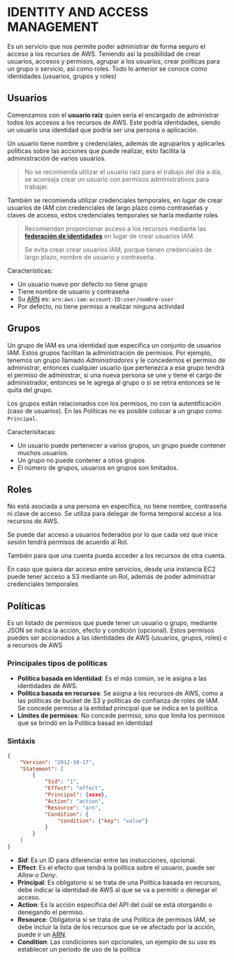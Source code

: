 # IDENTITY AND ACCESS MANAGEMENT

Es un servicio que nos permite poder administrar de forma seguro el acceso a los recursos de AWS.
Teniendo así la posibilidad de crear usuarios, accesos y permisos, agrupar a los usuarios, crear políticas para un grupo o servicio, así como roles. Todo lo anterior se conoce como identidades (usuarios, grupos y roles)

## Usuarios
Comenzamos con el **usuario raíz** quien sería el encargado de administrar todos los accesos a los recursos de AWS. Este podría identidades, siendo un usuario una identidad que podría ser una persona o aplicación.

Un usuario tiene nombre y credenciales, además de agruparlos y aplicarles políticas sobre las acciones que puede realizar, esto facilita la administración de varios usuarios.

> No se recomienda utilizar el usuario raíz para el trabajo del día a día, se aconseja crear un usuario con permisos administrativos para trabajar.

También se recomienda utilizar credenciales temporales, en lugar de crear usuarios de IAM con credenciales de largo plazo como contraseñas y claves de acceso, estos credenciales temporales se haría mediante roles

> Recomiendan proporcionar acceso a los recursos mediante las [**federación de identidades**](../definiciones/federacion%20de%20identidades.md) en lugar de crear usuarios IAM.
>
> Se evita crear crear usuarios IAM, porque tienen credenciales de largo plazo, nombre de usuario y contraseña.

Características:

- Un usuario nuevo por defecto no tiene grupo
- Tiene nombre de usuario y contraseña
- Su [ARN](../definiciones/arn.md) es: `arn:aws:iam:account-ID:user/nombre-user`
- Por defecto, no tiene permiso a realizar ninguna actividad

## Grupos

Un grupo de IAM es una identidad que especifica un conjunto de usuarios IAM. Estos grupos facilitan la administración de permisos. Por ejemplo, tenemos un grupo llamado *Administradores* y le concedemos el permiso de administrar, entonces cualquier usuario que pertenezca a ese grupo tendrá el permiso de administrar, si una nueva persona se une y tiene el cargo de administrador, entonces se le agrega al grupo o si se retira entonces se le quita del grupo.

Los grupos están relacionados con los permisos, no con la autentificación (caso de usuarios). En las  Políticas no es posible colocar a un grupo como `Principal`.

Caracterísitacas:
* Un usuario puede pertenecer a varios grupos, un grupo puede contener muchos usuarios.
* Un grupo no puede contener a otros grupos
* El número de grupos, usuarios en grupos son limitados.

## Roles

No está asociada a una persona en específica, no tiene nombre, contraseña ni clave de acceso. Se utiliza para delegar de forma temporal acceso a los recursos de AWS.

Se puede dar acceso a usuarios federados por lo que cada vez que inice sesión tendrá permisos de acuerdo al Rol. 

También para que una cuenta pueda acceder a los recursos de otra cuenta.

En caso que quiera dar acceso entre servicios, desde una instancia EC2 puede tener acceso a S3 mediante un Rol, además de poder administrar credenciales temporales

## Políticas

Es un listado de permisos que puede tener un usuario o grupo, mediante JSON se indica la acción, efecto y condición (opcional). Estos permisos puedes ser accionados a las identidades de AWS (usuarios, grupos, roles) o a recursos de AWS

### Principales tipos de políticas

* **Política basada en identidad**: Es el más común, se le asigna a las identidades de AWS.
* **Política basada en recursos**: Se asigna a los recursos de AWS, como a las políticas de bucket de S3 y políticas de confianza de roles de IAM. Se concede permiso a la entidad principal que se indica en la política.
* **Límites de permisos**: No concede permiso, sino que limita los permisos que se brindó en la Política basad en identidad

### Sintáxis


```json
{
    "Version": "2012-10-17",
    "Statement": [
        {
            "Sid": "1",
            "Effect": "effect",
            "Principal": {xxxx},
            "Action": "action",
            "Resource": "arn",
            "Condition": {
                "condition": {"key": "value"}
            }
        }
    ]
}
```

* ***Sid***: Es un ID para diferenciar entre las instucciones, opcional.
* **Effect**: Es el efecto que tendrá la política sobre el usuario, puede ser _Allow_ o _Deny_.
* **Principal**: Es obligatorio si se trata de una Política basada en recursos, debe indicar la identidad de AWS al que se va a permitir o denegar el acceso.
* **Action**: Es la acción específica del API del cuál se está otorgando o denegando el permiso.
* **Resource**: Obligatoria si se trata de una Política de permisos IAM, se debe incluir la lista de los recursos que se ve afectado por la acción, puede ir un [ARN](../definiciones/arn.md).
* ***Condition***: Las condiciones son opcionales, un ejemplo de su uso es establecer un periodo de uso de la política